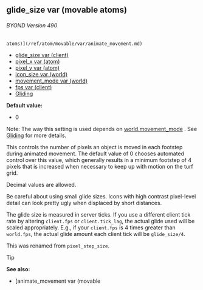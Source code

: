 ## glide_size var (movable atoms) 
###### BYOND Version 490

    atoms)](/ref/atom/movable/var/animate_movement.md) 
+   [glide_size var (client)](/ref/client/var/glide_size.md) 
+   [pixel_x var (atom)](/ref/atom/var/pixel_x.md) 
+   [pixel_y var (atom)](/ref/atom/var/pixel_y.md) 
+   [icon_size var (world)](/ref/world/var/icon_size.md) 
+   [movement_mode var (world)](/ref/world/var/movement_mode.md) 
+   [fps var (client)](/ref/client/var/fps.md) 
+   [Gliding](/ref/notes/gliding.md) 
<!-- -->
**Default value:**
+   0


Note: The way this setting is used depends on
[world.movement_mode](/ref/world/var/movement_mode.md) . See
[Gliding](/ref/notes/gliding.md) for more details. 

This
controls the number of pixels an object is moved in each footstep during
animated movement. The default value of 0 chooses automated control over
this value, which generally results in a minimum footstep of 4 pixels
that is increased when necessary to keep up with motion on the turf
grid. 

Decimal values are allowed. 

Be careful about
using small glide sizes. Icons with high contrast pixel-level detail can
look pretty ugly when displaced by short distances. 

The glide
size is measured in server ticks. If you use a different client tick
rate by altering `client.fps` or `client.tick_lag`, the actual glide
used will be scaled appropriately. E.g., if your `client.fps` is 4 times
greater than `world.fps`, the actual glide amount each client tick will
be `glide_size/4`. 

This was renamed from `pixel_step_size`.

> [!TIP] 
> **See also:**
> +   [animate_movement var (movable